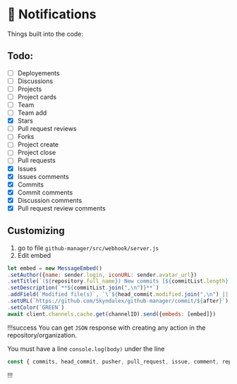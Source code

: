 # :receipt: Notifications

Things built into the code:

## Todo:

- [ ] Deployements
- [ ] Discussions
- [ ] Projects
- [ ] Project cards
- [ ] Team
- [ ] Team add
- [x] Stars
- [ ] Pull request reviews
- [ ] Forks
- [ ] Project create
- [ ] Project close
- [ ] Pull requests
- [x] Issues
- [x] Issues comments
- [x] Commits
- [x] Commit comments
- [x] Discussion comments
- [x] Pull request review comments

## Customizing

1. go to file `github-manager/src/webhook/server.js`
2. Edit embed

```js
let embed = new MessageEmbed()
.setAuthor({name: sender.login, iconURL: sender.avatar_url})
.setTitle(`(${repository.full_name}) New commits [${commitList.length}]`)
.setDescription(`**${commitList.join(",\n")}**`)
.addField(`Modified file(s)`, `\`${head_commit.modified.join(",\n") || "None"}\``, true)
.setURL(`https://github.com/Skyndalex/github-manager/commit/${after}`)
.setColor(`GREEN`)
await client.channels.cache.get(channelID).send({embeds: [embed]})
```

!!!success
You can get `JSON` response with creating any action in the repository/organization.

You must have a line `console.log(body)` under the line
```js
const { commits, head_commit, pusher, pull_request, issue, comment, repository, after, sender } = body;
```
!!!